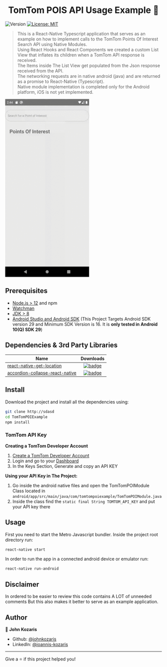 <h1 align="center">TomTom POIS API Usage Example 👋</h1>
<p>
  <img alt="Version" src="https://img.shields.io/badge/version-0.0.1-blue.svg?cacheSeconds=2592000" />
  <a href="#" target="_blank">
    <img alt="License: MIT" src="https://img.shields.io/badge/License-MIT-yellow.svg" />
  </a>


> This is a React-Native Typescript application that serves as an example on how to implement calls to the TomTom Points Of Interest Search API using Native Modules.</br>
> Using React Hooks and React Components we created a custom List View that inflates its children when a TomTom API response is received.</br>
> The Items inside The List View get populated from the Json response received from the API.</br>
> The networking requests are in native android (java) and are returned as a promise to React-Native (Typescript). </br>
> Native module implementation is completed only for the Android platform, iOS is not yet implemented. </br>

<img height="570" src="images/app.gif" width="270"/>

## Prerequisites 

- [Node.js > 12](https://nodejs.org) and npm
- [Watchman](https://facebook.github.io/watchman)
- [JDK > 8](http://openjdk.java.net/install/)
- [Android Studio and Android SDK](https://developer.android.com/studio) (This Project Targets Android SDK version 29 and Minimum SDK Version is 16. It is **only tested in Android 10(Q) SDK 29**)


## Dependencies & 3rd Party Libraries

| Name                                                     | Downloads                                                                                                                                                                                             |                                                                                     
| -------------------------------------------------------- | :---------------------------------------------------------------------------------------------------------------------------------------------------------------------------------------------------: | 
| [react-native-get-location](https://www.npmjs.com/package/react-native-get-location)             |  [![badge](https://img.shields.io/npm/dw/react-native-get-location?style=for-the-badge)](https://www.npmjs.com/package/react-native-get-location)             |
| [accordion-collapse-react-native](https://www.npmjs.com/package/accordion-collapse-react-native) |  [![badge](https://img.shields.io/npm/dw/accordion-collapse-react-native?style=for-the-badge)](https://www.npmjs.com/package/accordion-collapse-react-native) |

## Install
Download the project and install all the dependencies using:
```sh
git clone http://sdasd
cd TomTomPOIExample
npm install
```
### TomTom API Key
**Creating a TomTom Developer Account**
1. [Create a TomTom Developer Account](https://developer.tomtom.com/user/register)
2. Login and go to your [Dashboard](https://developer.tomtom.com/user/me/apps)
3. In the Keys Section, Generate and copy an API KEY

**Using your API Key in The Project:**
1. Go inside the android native files and open the TomTomPOIModule Class located in `android/app/src/main/java/com/tomtompoiexample/TomTomPOIModule.java`
2. Inside the class find the `static final String TOMTOM_API_KEY` and put your API key there

## Usage
First you need to start the Metro Javascript bundler. Inside the project root directory run:
```sh
react-native start
```

In order to run the app in a connected android device or emulator run:
```sh
react-native run-android 
```
## Disclaimer
In ordered to be easier to review this code contains A LOT of unneeded comments
But this also makes it better to serve as an example application.



## Author

👤 **John Kozaris**

* Github: [@johnkozaris](https://github.com/johnkozaris)
* LinkedIn: [@ioannis-kozaris](https://linkedin.com/in/ioannis-kozaris)

***
Give a ⭐️ if this project helped you!

